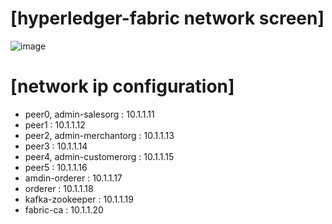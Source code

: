 # [hyperledger-fabric network screen] 
![image](https://user-images.githubusercontent.com/24874209/76379022-50313a80-6392-11ea-87b1-7ec1d4b536a0.png)

# [network ip configuration]

* peer0, admin-salesorg : 10.1.1.11
* peer1 : 10.1.1.12
* peer2, admin-merchantorg : 10.1.1.13
* peer3 : 10.1.1.14
* peer4, admin-customerorg : 10.1.1.15
* peer5 : 10.1.1.16
* amdin-orderer : 10.1.1.17
* orderer : 10.1.1.18
* kafka-zookeeper : 10.1.1.19
* fabric-ca : 10.1.1.20
